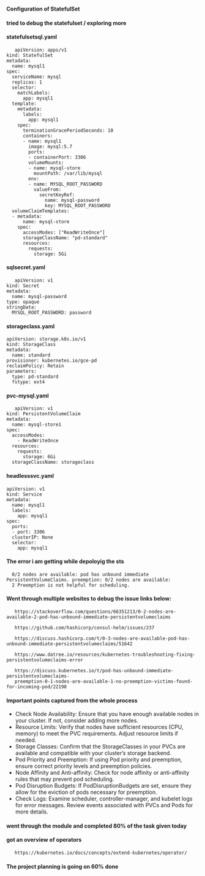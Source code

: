 **Configuration of StatefulSet**

#### tried to debug the statefulset / exploring more 

#### statefulsetsql.yaml

``` 
   apiVersion: apps/v1
kind: StatefulSet
metadata:
  name: mysql1
spec:
  serviceName: mysql
  replicas: 1
  selector:
    matchLabels:
      app: mysql1
  template:
    metadata:
      labels:
        app: mysql1
    spec:
      terminationGracePeriodSeconds: 10
      containers:
      - name: mysql1
        image: mysql:5.7
        ports:
        - containerPort: 3306
        volumeMounts:
        - name: mysql-store
          mountPath: /var/lib/mysql
        env:
        - name: MYSQL_ROOT_PASSWORD
          valueFrom:
            secretKeyRef:
              name: mysql-password
              key: MYSQL_ROOT_PASSWORD
  volumeClaimTemplates:
  - metadata:
      name: mysql-store
    spec:
      accessModes: ["ReadWriteOnce"]
      storageClassName: "pd-standard"
      resources:
        requests:
          storage: 5Gi

```

#### sqlsecret.yaml

```
   apiVersion: v1
kind: Secret
metadata:
  name: mysql-password
type: opaque
stringData:
  MYSQL_ROOT_PASSWORD: password

```

#### storageclass.yaml

```
apiVersion: storage.k8s.io/v1
kind: StorageClass
metadata:
  name: standard
provisioner: kubernetes.io/gce-pd
reclaimPolicy: Retain
parameters:
  type: pd-standard
  fstype: ext4

```

#### pvc-mysql.yaml

```
   apiVersion: v1
kind: PersistentVolumeClaim
metadata:
  name: mysql-store1
spec:
  accessModes:
    - ReadWriteOnce
  resources:
    requests:
      storage: 6Gi
  storageClassName: storageclass

```
#### headlesssvc.yaml

```
apiVersion: v1
kind: Service
metadata:
  name: mysql1
  labels:
    app: mysql1
spec:
  ports:
  - port: 3306
  clusterIP: None
  selector:
    app: mysql1

```

#### The error i am getting while depoloyig the sts

```
  0/2 nodes are available: pod has unbound immediate PersistentVolumeClaims. preemption: 0/2 nodes are available:
  2 Preemption is not helpful for scheduling.
```

#### Went through multiple websites to debug the issue links below:

```
   https://stackoverflow.com/questions/66351213/0-2-nodes-are-available-2-pod-has-unbound-immediate-persistentvolumeclaims

```
```
   https://github.com/hashicorp/consul-helm/issues/237
```
```
   https://discuss.hashicorp.com/t/0-3-nodes-are-available-pod-has-unbound-immediate-persistentvolumeclaims/51642
```
```
   https://www.datree.io/resources/kubernetes-troubleshooting-fixing-persistentvolumeclaims-error
```
```
   https://discuss.kubernetes.io/t/pod-has-unbound-immediate-persistentvolumeclaims-
   preemption-0-1-nodes-are-available-1-no-preemption-victims-found-for-incoming-pod/22198
```

#### Important points captured from the whole process
   - Check Node Availability: Ensure that you have enough available nodes in your cluster. If not, consider adding more nodes.
   - Resource Limits: Verify that nodes have sufficient resources (CPU, memory) to meet the PVC requirements. Adjust resource limits if needed.
   - Storage Classes: Confirm that the StorageClasses in your PVCs are available and compatible with your cluster’s storage backend.
   - Pod Priority and Preemption: If using Pod priority and preemption, ensure correct priority levels and preemption policies.
   - Node Affinity and Anti-affinity: Check for node affinity or anti-affinity rules that may prevent pod scheduling.
   - Pod Disruption Budgets: If PodDisruptionBudgets are set, ensure they allow for the eviction of pods necessary for preemption.
   - Check Logs: Examine scheduler, controller-manager, and kubelet logs for error messages. Review events associated with PVCs and Pods for more details.

#### went through the module and completed 80% of the task given today

#### got an overview of operators 

```
   https://kubernetes.io/docs/concepts/extend-kubernetes/operator/

```

#### The project  planning is going on 60% done 


     



